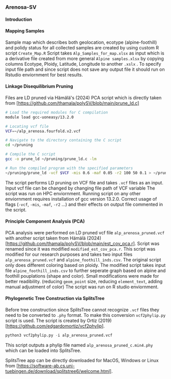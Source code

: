 ### Arenosa-SV
#### Introduction





#### Mapping Samples

Sample map which describes both geolocation, ecotype (alpine-foothill) and polidy status for all collected samples are created by using custom R script `Create_Map.R`
Script takes `Alp_Samples_for_map.xlsx` as input which is a derivative file created from more general `Alpine samples.xlsx` by copying columns Ecotype, Ploidy, Latitude, Longitude to another `.xslx` .
To specify input file path and since script does not save any output file it should run on Rstudio enviornment for best results.

#### Linkage Disequilibrium Pruning

Files are LD pruned via Hämälä's (2024) PCA script which is directly taken from [https://github.com/thamala/polySV/blob/main/prune_ld.c]

```Bash
# Load the required modules for C compilation
module load gcc-uoneasy/13.2.0

# Locating vcf file
VCF=~/alp_arenosa.fourfold.v2.vcf

# Navigate to the directory containing the C script
cd ~/pruning

# Compile the C script
gcc -o prune_ld ~/pruning/prune_ld.c -lm

# Run the compiled program with the specified parameters
~/pruning/prune_ld -vcf $VCF -mis 0.6 -maf 0.05 -r2 100 50 0.1 > ~/pruning/alp_arenosa_pruned.vcf
```
The script performs LD pruning on VCF file and takes `.vcf` files as an input.
Input vcf file can be changed by changing file path of VCF variable 
The script was run on HPC enviornment. Running script on any other enviornment requires installation of gcc version 13.2.0. 
Correct usage of flags (`-vcf`, `-mis`, `-maf`, `-r2` ...) and their effects on output file commented in the script.

#### Principle Component Analysis (PCA)

PCA analysis were performed on LD pruned vcf file `alp_arenosa_pruned.vcf` with another script taken from Hämälä (2024) [https://github.com/thamala/polySV/blob/main/est_cov_pca.r].
Script was renamed since it was modified `modified_est_cov_pca.r`.
This script was modified for our research purposes and takes two input files `alp_arenosa_pruned.vcf` and `alpine_foothill_inds.csv`.
The original script only does different coloring based on ploidy.
The modified script takes input file `alpine_foothill_inds.csv` to further seperate graph based on alpine and foothill pouplations (shape and color).
Small modifications were made for better readibility. (reducing `geom_point` size, reducing `element_text`, adding manual adjustment of color)
The script was run on R studio enviornment.

#### Phylogenetic Tree Construction via SplitsTree

Before tree construction since SplitsTree cannot recognize `.vcf` files they need to be converted to `.phy` format.
To make this conversion `vcf2phylip.py` script is used. The script is created by Ortiz (2019) [https://github.com/edgardomortiz/vcf2phylip].
```Python
python3 vcf2phylip.py -i alp_arenosa_pruned.vcf
```
This script outputs a phylip file named `alp_arenosa_pruned_c.min4.phy` which can be loaded into SplitsTree.

SplitsTree app can be directly downloaded for MacOS, Windows or Linux from [https://software-ab.cs.uni-tuebingen.de/download/splitstree6/welcome.html]. 

